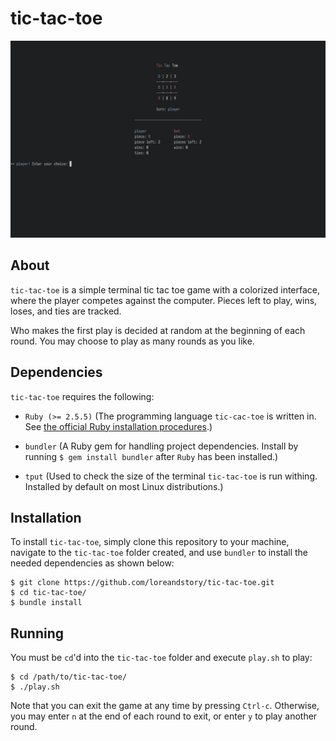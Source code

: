 # tic-tac-toe

![Tic Tac Toe game during play](assets/tic-tac-toe.png)

## About

`tic-tac-toe` is a simple terminal tic tac toe game with a colorized interface, where the player competes against the computer. Pieces left to play, wins, loses, and ties are tracked.

Who makes the first play is decided at random at the beginning of each round. You may choose to play as many rounds as you like.

## Dependencies

`tic-tac-toe` requires the following:

- `Ruby (>= 2.5.5)` (The programming language `tic-cac-toe` is written in. See [the official Ruby installation procedures](https://www.ruby-lang.org/en/documentation/installation/).)

- `bundler` (A Ruby gem for handling project dependencies. Install by running `$ gem install bundler` after `Ruby` has been installed.)

- `tput` (Used to check the size of the terminal `tic-tac-toe` is run withing. Installed by default on most Linux distributions.)

## Installation

To install `tic-tac-toe`, simply clone this repository to your machine, navigate to the `tic-tac-toe` folder created, and use `bundler` to install the needed dependencies as shown below:

```
$ git clone https://github.com/loreandstory/tic-tac-toe.git
$ cd tic-tac-toe/
$ bundle install
```

## Running

You must be `cd`'d into the `tic-tac-toe` folder and execute `play.sh` to play:

```
$ cd /path/to/tic-tac-toe/
$ ./play.sh
```

Note that you can exit the game at any time by pressing `Ctrl-c`. Otherwise, you may enter `n` at the end of each round to exit, or enter `y` to play another round.
